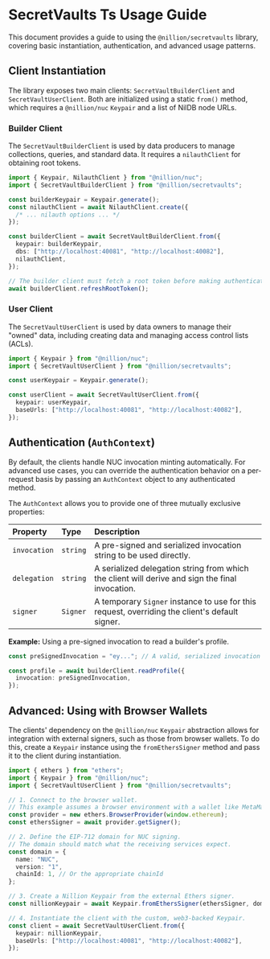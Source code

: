 # SecretVaults Ts Usage Guide

This document provides a guide to using the `@nillion/secretvaults` library, covering basic instantiation, authentication, and advanced usage patterns.

## Client Instantiation

The library exposes two main clients: `SecretVaultBuilderClient` and `SecretVaultUserClient`. Both are initialized using a static `from()` method, which requires a `@nillion/nuc` `Keypair` and a list of NilDB node URLs.

### Builder Client

The `SecretVaultBuilderClient` is used by data producers to manage collections, queries, and standard data. It requires a `nilauthClient` for obtaining root tokens.

```typescript
import { Keypair, NilauthClient } from "@nillion/nuc";
import { SecretVaultBuilderClient } from "@nillion/secretvaults";

const builderKeypair = Keypair.generate();
const nilauthClient = await NilauthClient.create({
  /* ... nilauth options ... */
});

const builderClient = await SecretVaultBuilderClient.from({
  keypair: builderKeypair,
  dbs: ["http://localhost:40081", "http://localhost:40082"],
  nilauthClient,
});

// The builder client must fetch a root token before making authenticated calls.
await builderClient.refreshRootToken();
```

### User Client

The `SecretVaultUserClient` is used by data owners to manage their "owned" data, including creating data and managing access control lists (ACLs).

```typescript
import { Keypair } from "@nillion/nuc";
import { SecretVaultUserClient } from "@nillion/secretvaults";

const userKeypair = Keypair.generate();

const userClient = await SecretVaultUserClient.from({
  keypair: userKeypair,
  baseUrls: ["http://localhost:40081", "http://localhost:40082"],
});
```

## Authentication (`AuthContext`)

By default, the clients handle NUC invocation minting automatically. For advanced use cases, you can override the authentication behavior on a per-request basis by passing an `AuthContext` object to any authenticated method.

The `AuthContext` allows you to provide one of three mutually exclusive properties:

| Property     | Type     | Description                                                                                 |
| :----------- | :------- | :------------------------------------------------------------------------------------------ |
| `invocation` | `string` | A pre-signed and serialized invocation string to be used directly.                          |
| `delegation` | `string` | A serialized delegation string from which the client will derive and sign the final invocation. |
| `signer`     | `Signer` | A temporary `Signer` instance to use for this request, overriding the client's default signer.  |

**Example:** Using a pre-signed invocation to read a builder's profile.

```typescript
const preSignedInvocation = "ey..."; // A valid, serialized invocation NUC

const profile = await builderClient.readProfile({
  invocation: preSignedInvocation,
});
```

## Advanced: Using with Browser Wallets

The clients' dependency on the `@nillion/nuc` `Keypair` abstraction allows for integration with external signers, such as those from browser wallets. To do this, create a `Keypair` instance using the `fromEthersSigner` method and pass it to the client during instantiation.

```typescript
import { ethers } from "ethers";
import { Keypair } from "@nillion/nuc";
import { SecretVaultUserClient } from "@nillion/secretvaults";

// 1. Connect to the browser wallet.
// This example assumes a browser environment with a wallet like MetaMask injected.
const provider = new ethers.BrowserProvider(window.ethereum);
const ethersSigner = await provider.getSigner();

// 2. Define the EIP-712 domain for NUC signing.
// The domain should match what the receiving services expect.
const domain = {
  name: "NUC",
  version: "1",
  chainId: 1, // Or the appropriate chainId
};

// 3. Create a Nillion Keypair from the external Ethers signer.
const nillionKeypair = await Keypair.fromEthersSigner(ethersSigner, domain);

// 4. Instantiate the client with the custom, web3-backed Keypair.
const client = await SecretVaultUserClient.from({
  keypair: nillionKeypair,
  baseUrls: ["http://localhost:40081", "http://localhost:40082"],
});
```
